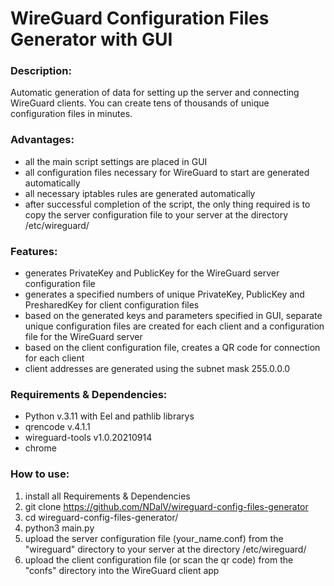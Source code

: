 # WireGuard Configuration Files Generator with GUI
### Description:

Automatic generation of data for setting up the server and connecting WireGuard clients.
You can create tens of thousands of unique configuration files in minutes.

### Advantages:
+ all the main script settings are placed in GUI
+ all configuration files necessary for WireGuard to start are generated automatically
+ all necessary iptables rules are generated automatically
+ after successful completion of the script, the only thing required is to copy the server configuration file to your server at the directory /etc/wireguard/

### Features:
+ generates PrivateKey and PublicKey for the WireGuard server configuration file
+ generates a specified numbers of unique PrivateKey, PublicKey and PresharedKey for client configuration files
+ based on the generated keys and parameters specified in GUI, separate unique configuration files are created for each client and a configuration file for the WireGuard server
+ based on the client configuration file, creates a QR code for connection for each client
+ client addresses are generated using the subnet mask 255.0.0.0


### Requirements & Dependencies:
+ Python v.3.11 with Eel and pathlib librarys
+ qrencode v.4.1.1
+ wireguard-tools v1.0.20210914
+ chrome

### How to use:
1. install all Requirements & Dependencies
2. git clone https://github.com/NDalV/wireguard-config-files-generator
3. cd wireguard-config-files-generator/
4. python3 main.py
5. upload the server configuration file (your_name.conf) from the "wireguard" directory to your server at the directory /etc/wireguard/
6. upload the client configuration file (or scan the qr code) from the "confs" directory into the WireGuard client app




